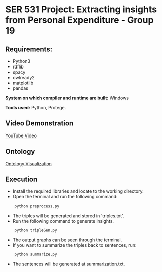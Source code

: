 # SER 531 Project: Extracting insights from Personal Expenditure - Group 19

## Requirements:
- Python3
- rdflib
- spacy
- owlready2
- matplotlib
- pandas

**System on which compiler and runtime are built:** Windows

**Tools used:** Python, Protege.

## Video Demonstration
[YouTube Video]()

## Ontology
[Ontology Visualization](http://www.visualdataweb.de/webvowl/#opts=cd=80;dd=90;#iri=https://raw.githubusercontent.com/san1197/SER531-Project---Group-19/main/categories.owl)

## Execution
- Install the required libraries and locate to the working directory.
- Open the terminal and run the following command:
```bash
    python preprocess.py
```
- The triples will be generated and stored in 'triples.txt'.
- Run the following command to generate insights.
```bash
    python tripleGen.py
```
- The output graphs can be seen through the terminal.
- If you want to summarize the triples back to sentences, run:
```bash
    python summarize.py
```
- The sentences will be generated at summarization.txt.
